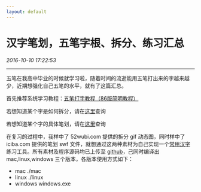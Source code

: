 ```yaml
---
layout: default
---
```


# 汉字笔划，五笔字根、拆分、练习汇总
_2016-10-10 17:22:53_

* * *

五笔在我高中毕业的时候就学习啦，随着时间的流逝能用五笔打出来的字越来越少，近期想强化自己五笔的水平，就有了这篇汇总。

首先推荐系统学习教程：[五笔打字教程（86版简明教程）](http://www.wb86.com/wbwz/86help.htm)

若想知道某个字是如何拆分，请在[这里](http://www.52wubi.com/wbbmcx/search.php)查询

若想知道某个字的具体笔划，请在[这里](http://hanyu.iciba.com/)查询

在复习的过程中，我样中了 52wubi.com 提供的拆分 gif 动态图，同时样中了 iciba.com 提供的笔划 swf 文件，就想通过这两种素材为自己实现一个[常用汉字](http://hanyu.iciba.com/zt/3500.html)练习工具。所有素材及程序源码均已上传至 [github](https://github.com/panshiqu/wubi)，己同时编译出 mac,linux,windows 三个版本，各版本使用方式如下：

* mac ./mac
* linux ./linux
* windows windows.exe
